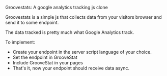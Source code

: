 Groovestats: A google analytics tracking js clone

Groovestats is a simple js that collects data from your visitors browser and send it to some endpoint.

The data tracked is pretty much what Google Analytics track.

To implement:

* Create your endpoint in the server script language of your choice.
* Set the endpoint in GrooveStat
* Include GrooveStat in your pages
* That's it, now your endpoint should receive data async.



